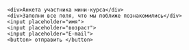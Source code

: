 <!-- Это мы пока не трогаем. Эти строчки загружают для нас нужный шрифт и кое-какую библиотеку ;) -->
<link rel="preconnect" href="https://fonts.googleapis.com">
<link rel="preconnect" href="https://fonts.gstatic.com" crossorigin>
<link href="https://fonts.googleapis.com/css2?family=Inter:wght@400;700&display=swap" rel="stylesheet">
<script src="https://ajax.googleapis.com/ajax/libs/jquery/3.6.0/jquery.min.js"></script>
<!---->


<!-- А вот тут мы будем работать: -->

<div class="page-container"> <!-- серый контейнер -->
  <div class="content-container"> <!-- белый контейнер -->
     
	<div>Анкета участника мини-курса</div>
	<div>Заполни все поля, что мы поближе познакомились</div>
	<input placeholder="имя">
	<input placeholder="возраст">
	<input placeholder="E-mail">
	<button> отправить </button>
     
  </div>
</div>

<!---->
